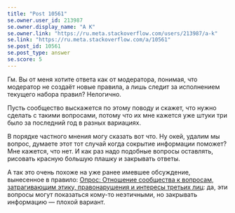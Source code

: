 ```yaml
---
title: "Post 10561"
se.owner.user_id: 213987
se.owner.display_name: "A K"
se.owner.link: "https://ru.meta.stackoverflow.com/users/213987/a-k"
se.link: "https://ru.meta.stackoverflow.com/a/10561"
se.post_id: 10561
se.post_type: answer
se.score: 5
---
```

<p>Гм. Вы от меня хотите ответа как от модератора, понимая, что модератор не создаёт новые правила, а лишь следит за исполнением текущего набора правил? Нелогично.</p>
<p>Пусть сообщество выскажется по этому поводу и скажет, что нужно сделать с такими вопросами, потому что их мне кажется уже штуки три было за последний год в разных вариациях.</p>
<p>В порядке частного мнения могу сказать вот что. Ну окей, удалим мы вопрос, думаете этот тот случай когда сокрытие информации поможет? Мне кажется, что нет. И как раз надо подобные вопросы оставлять, рисовать красную большую плашку и закрывать ответы.</p>
<p>А так это очень похоже на уже ранее имевшее обсуждение, вынесенное в правило: <a href="https://ru.meta.stackoverflow.com/q/2868/213987">Опрос: Отношение сообщества к вопросам, затрагивающим этику, правонарушения и интересы третьих лиц</a>: да, эти вопросы могут показаться кому-то неэтичными, но закрывать информацию — плохой вариант.</p>

